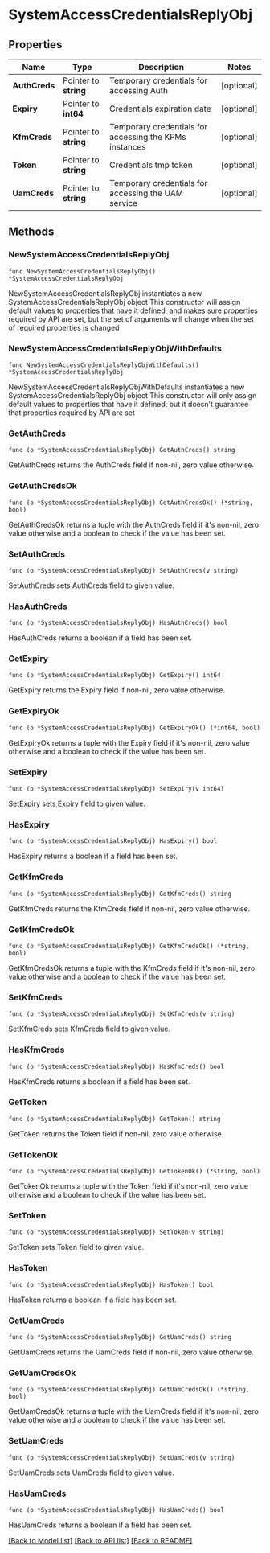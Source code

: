 # SystemAccessCredentialsReplyObj

## Properties

Name | Type | Description | Notes
------------ | ------------- | ------------- | -------------
**AuthCreds** | Pointer to **string** | Temporary credentials for accessing Auth | [optional] 
**Expiry** | Pointer to **int64** | Credentials expiration date | [optional] 
**KfmCreds** | Pointer to **string** | Temporary credentials for accessing the KFMs instances | [optional] 
**Token** | Pointer to **string** | Credentials tmp token | [optional] 
**UamCreds** | Pointer to **string** | Temporary credentials for accessing the UAM service | [optional] 

## Methods

### NewSystemAccessCredentialsReplyObj

`func NewSystemAccessCredentialsReplyObj() *SystemAccessCredentialsReplyObj`

NewSystemAccessCredentialsReplyObj instantiates a new SystemAccessCredentialsReplyObj object
This constructor will assign default values to properties that have it defined,
and makes sure properties required by API are set, but the set of arguments
will change when the set of required properties is changed

### NewSystemAccessCredentialsReplyObjWithDefaults

`func NewSystemAccessCredentialsReplyObjWithDefaults() *SystemAccessCredentialsReplyObj`

NewSystemAccessCredentialsReplyObjWithDefaults instantiates a new SystemAccessCredentialsReplyObj object
This constructor will only assign default values to properties that have it defined,
but it doesn't guarantee that properties required by API are set

### GetAuthCreds

`func (o *SystemAccessCredentialsReplyObj) GetAuthCreds() string`

GetAuthCreds returns the AuthCreds field if non-nil, zero value otherwise.

### GetAuthCredsOk

`func (o *SystemAccessCredentialsReplyObj) GetAuthCredsOk() (*string, bool)`

GetAuthCredsOk returns a tuple with the AuthCreds field if it's non-nil, zero value otherwise
and a boolean to check if the value has been set.

### SetAuthCreds

`func (o *SystemAccessCredentialsReplyObj) SetAuthCreds(v string)`

SetAuthCreds sets AuthCreds field to given value.

### HasAuthCreds

`func (o *SystemAccessCredentialsReplyObj) HasAuthCreds() bool`

HasAuthCreds returns a boolean if a field has been set.

### GetExpiry

`func (o *SystemAccessCredentialsReplyObj) GetExpiry() int64`

GetExpiry returns the Expiry field if non-nil, zero value otherwise.

### GetExpiryOk

`func (o *SystemAccessCredentialsReplyObj) GetExpiryOk() (*int64, bool)`

GetExpiryOk returns a tuple with the Expiry field if it's non-nil, zero value otherwise
and a boolean to check if the value has been set.

### SetExpiry

`func (o *SystemAccessCredentialsReplyObj) SetExpiry(v int64)`

SetExpiry sets Expiry field to given value.

### HasExpiry

`func (o *SystemAccessCredentialsReplyObj) HasExpiry() bool`

HasExpiry returns a boolean if a field has been set.

### GetKfmCreds

`func (o *SystemAccessCredentialsReplyObj) GetKfmCreds() string`

GetKfmCreds returns the KfmCreds field if non-nil, zero value otherwise.

### GetKfmCredsOk

`func (o *SystemAccessCredentialsReplyObj) GetKfmCredsOk() (*string, bool)`

GetKfmCredsOk returns a tuple with the KfmCreds field if it's non-nil, zero value otherwise
and a boolean to check if the value has been set.

### SetKfmCreds

`func (o *SystemAccessCredentialsReplyObj) SetKfmCreds(v string)`

SetKfmCreds sets KfmCreds field to given value.

### HasKfmCreds

`func (o *SystemAccessCredentialsReplyObj) HasKfmCreds() bool`

HasKfmCreds returns a boolean if a field has been set.

### GetToken

`func (o *SystemAccessCredentialsReplyObj) GetToken() string`

GetToken returns the Token field if non-nil, zero value otherwise.

### GetTokenOk

`func (o *SystemAccessCredentialsReplyObj) GetTokenOk() (*string, bool)`

GetTokenOk returns a tuple with the Token field if it's non-nil, zero value otherwise
and a boolean to check if the value has been set.

### SetToken

`func (o *SystemAccessCredentialsReplyObj) SetToken(v string)`

SetToken sets Token field to given value.

### HasToken

`func (o *SystemAccessCredentialsReplyObj) HasToken() bool`

HasToken returns a boolean if a field has been set.

### GetUamCreds

`func (o *SystemAccessCredentialsReplyObj) GetUamCreds() string`

GetUamCreds returns the UamCreds field if non-nil, zero value otherwise.

### GetUamCredsOk

`func (o *SystemAccessCredentialsReplyObj) GetUamCredsOk() (*string, bool)`

GetUamCredsOk returns a tuple with the UamCreds field if it's non-nil, zero value otherwise
and a boolean to check if the value has been set.

### SetUamCreds

`func (o *SystemAccessCredentialsReplyObj) SetUamCreds(v string)`

SetUamCreds sets UamCreds field to given value.

### HasUamCreds

`func (o *SystemAccessCredentialsReplyObj) HasUamCreds() bool`

HasUamCreds returns a boolean if a field has been set.


[[Back to Model list]](../README.md#documentation-for-models) [[Back to API list]](../README.md#documentation-for-api-endpoints) [[Back to README]](../README.md)


